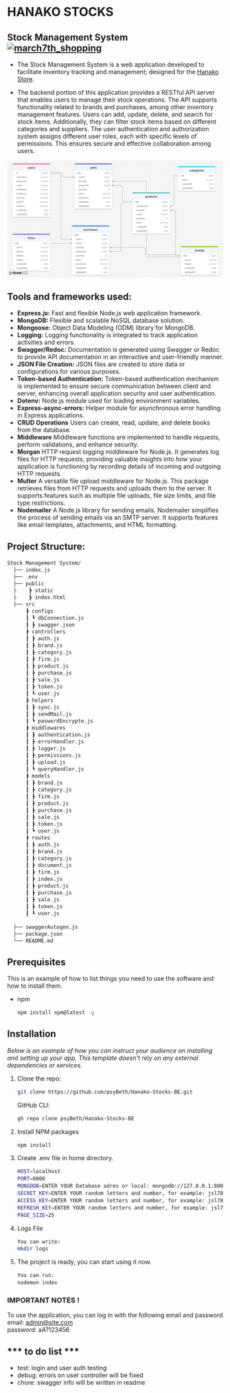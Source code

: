 # HANAKO STOCKS 

## Stock Management System <a href="https://emoji.gg/emoji/6627-march7th-shopping"><img src="https://cdn3.emoji.gg/emojis/6627-march7th-shopping.png" width="64px" height="64px" alt="march7th_shopping"></a>

- The Stock Management System is a web application developed to facilitate inventory tracking and management; designed for the [Hanako Store](https://hanako-store-1041.netlify.app). 

- The backend portion of this application provides a RESTful API server that enables users to manage their stock operations. The API supports functionality related to brands and purchases, among other inventory management features. Users can add, update, delete, and search for stock items. Additionally, they can filter stock items based on different categories and suppliers. The user authentication and authorization system assigns different user roles, each with specific levels of permissions. This ensures secure and effective collaboration among users.


![ERD](./ERD-hanakoStocks.png)


## Tools and frameworks used:

- **Express.js:** Fast and flexible Node.js web application framework.
- **MongoDB:** Flexible and scalable NoSQL database solution.
- **Mongoose:** Object Data Modeling (ODM) library for MongoDB.
- **Logging:** Logging functionality is integrated to track application activities and errors.
- **Swagger/Redoc:** Documentation is generated using Swagger or Redoc to provide API documentation in an interactive and user-friendly manner.
- **JSON File Creation:** JSON files are created to store data or configurations for various purposes.
- **Token-based Authentication:** Token-based authentication mechanism is implemented to ensure secure communication between client and server, enhancing overall application security and user authentication.
- **Dotenv:** Node.js module used for loading environment variables.
- **Express-async-errors:** Helper module for asynchronous error handling in Express applications.
- **CRUD Operations** Users can create, read, update, and delete books from the database.
- **Middleware** Middleware functions are implemented to handle requests, perform validations, and enhance security.
- **Morgan** HTTP request logging middleware for Node.js. It generates log files for HTTP requests, providing valuable insights into how your application is functioning by recording details of incoming and outgoing HTTP requests.
- **Multer** A versatile file upload middleware for Node.js. This package retrieves files from HTTP requests and uploads them to the server. It supports features such as multiple file uploads, file size limits, and file type restrictions.
- **Nodemailer** A Node.js library for sending emails. Nodemailer simplifies the process of sending emails via an SMTP server. It supports features like email templates, attachments, and HTML formatting.


## Project Structure:

```
Stock Management System/
  ├── index.js          
  ├── .env
  ├── public
  ├    ┣ static
  ├    ┣ index.html   
  ├── src
      ┣ configs
      ┃ ┗ dbConnection.js
      ┃ ┣ swagger.json
      ┣ controllers
      ┃ ┣ auth.js
      ┃ ┣ brand.js
      ┃ ┣ category.js
      ┃ ┣ firm.js
      ┃ ┣ product.js
      ┃ ┣ purchase.js
      ┃ ┣ sale.js
      ┃ ┣ token.js
      ┃ ┗ user.js
      ┣ helpers
      ┃ ┣ sync.js
      ┃ ┣ sendMail.js
      ┃ ┗ paswordEncrypte.js
      ┣ middlewares
      ┃ ┣ authentication.js
      ┃ ┣ errorHandler.js
      ┃ ┣ logger.js
      ┃ ┣ permissions.js
      ┃ ┣ upload.js
      ┃ ┗ queryHandler.js
      ┣ models
      ┃ ┣ brand.js
      ┃ ┣ category.js
      ┃ ┣ firm.js
      ┃ ┣ product.js
      ┃ ┣ purchase.js
      ┃ ┣ sale.js
      ┃ ┣ token.js
      ┃ ┗ user.js
      ┣ routes
      ┃ ┣ auth.js
      ┃ ┣ brand.js
      ┃ ┣ category.js
      ┃ ┣ document.js
      ┃ ┣ firm.js
      ┃ ┣ index.js
      ┃ ┣ product.js
      ┃ ┣ purchase.js
      ┃ ┣ sale.js
      ┃ ┣ token.js
      ┃ ┗ user.js
      
  ├── swaggerAutogen.js
  ├── package.json   
  └── README.md       
```

## Prerequisites

This is an example of how to list things you need to use the software and how to install them.

- npm
  ```sh
  npm install npm@latest -g
  ```

## Installation

_Below is an example of how you can instruct your audience on installing and setting up your app. This template doesn't rely on any external dependencies or services._

1. Clone the repo:
   ```sh
   git clone https://github.com/psyBeth/Hanako-Stocks-BE.git
   ```
   GitHub CLI:
    ```sh
    gh repo clone psyBeth/Hanako-Stocks-BE
    ```
2. Install NPM packages
   ```sh
   npm install
   ```
3. Create .env file in home directory.
   ```sh
   HOST=localhost
   PORT=8000
   MONGODB=ENTER YOUR Database adres or local: mongodb://127.0.0.1:8000/hanako-stocks-be
   SECRET_KEY=ENTER YOUR random letters and number, for example: jsl78dd9ff6f6s9jkd89Kkfnfd
   ACCESS_KEY=ENTER YOUR random letters and number, for example: jsl78dd9ff6f6s9jkd89Kkfnfd
   REFRESH_KEY=ENTER YOUR random letters and number, for example: jsl78dd9ff6f6s9jkd89Kkfnfd
   PAGE_SIZE=25

   ```
4. Logs File
   ```sh
   You can write:
   mkdir logs
   ```
5. The project is ready, you can start using it now.
   ```sh
   You can run:
   nodemon index
   ```

### IMPORTANT NOTES ! 

To use the application, you can log in with the following email and password <br>
email: admin@site.com <br>
password: aA?123456 <br>



## *** to do list ***

- test: login and user auth testing
- debug: errors on user controller will be fixed
- chore: swagger info will be written in readme